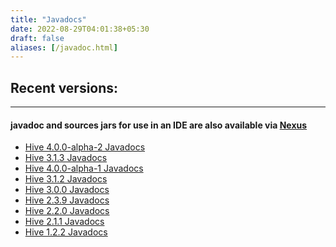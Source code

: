 ```yaml
---
title: "Javadocs"
date: 2022-08-29T04:01:38+05:30
draft: false
aliases: [/javadoc.html]
---
```


<!---
  Licensed to the Apache Software Foundation (ASF) under one
  or more contributor license agreements.  See the NOTICE file
  distributed with this work for additional information
  regarding copyright ownership.  The ASF licenses this file
  to you under the Apache License, Version 2.0 (the
  "License"); you may not use this file except in compliance
  with the License.  You may obtain a copy of the License at

  http://www.apache.org/licenses/LICENSE-2.0

  Unless required by applicable law or agreed to in writing,
  software distributed under the License is distributed on an
  "AS IS" BASIS, WITHOUT WARRANTIES OR CONDITIONS OF ANY
  KIND, either express or implied.  See the License for the
  specific language governing permissions and limitations
  under the License. -->

## Recent versions:
---
#### javadoc and sources jars for use in an IDE are also available via [Nexus](https://repository.apache.org/index.html#nexus-search;gav~org.apache.hive~~~~)
* [Hive 4.0.0-alpha-2 Javadocs](https://svn.apache.org/repos/infra/websites/production/hive/content/javadocs//r4.0.0-alpha-2/api/index.html)
* [Hive 3.1.3 Javadocs](https://svn.apache.org/repos/infra/websites/production/hive/content/javadocs/r3.1.3/api/index.html)
* [Hive 4.0.0-alpha-1 Javadocs](https://svn.apache.org/repos/infra/websites/production/hive/content/javadocs/r4.0.0-alpha-1/api/index.html)
* [Hive 3.1.2 Javadocs](https://svn.apache.org/repos/infra/websites/production/hive/content/javadocs/r3.1.2/api/index.html)
* [Hive 3.0.0 Javadocs](https://svn.apache.org/repos/infra/websites/production/hive/content/javadocs/r3.0.0/api/index.html)
* [Hive 2.3.9 Javadocs](https://svn.apache.org/repos/infra/websites/production/hive/content/javadocs/r2.3.9/api/index.html)
* [Hive 2.2.0 Javadocs](https://svn.apache.org/repos/infra/websites/production/hive/content/javadocs/r2.2.0/api/index.html)
* [Hive 2.1.1 Javadocs](https://svn.apache.org/repos/infra/websites/production/hive/content/javadocs/r2.1.1/api/index.html)
* [Hive 1.2.2 Javadocs](https://svn.apache.org/repos/infra/websites/production/hive/content/javadocs/r1.2.2/api/index.html)

